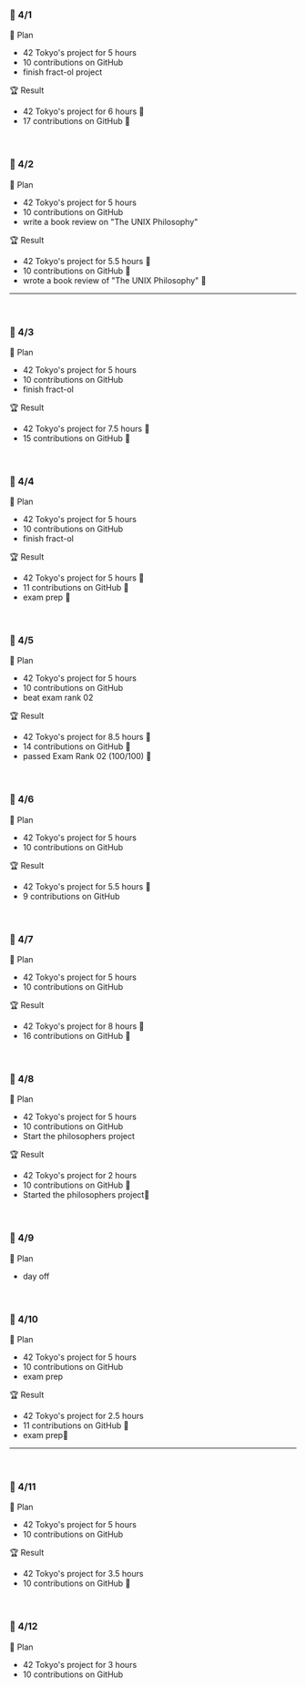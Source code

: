 <br><h3>:pushpin: 4/1　</h3>
:dart: Plan
- 42 Tokyo's project for 5 hours
- 10 contributions on GitHub
- finish fract-ol project

:trophy: Result
- 42 Tokyo's project for 6 hours :100:
- 17 contributions on GitHub :100:


<br><h3>:pushpin: 4/2　</h3>
:dart: Plan
- 42 Tokyo's project for 5 hours
- 10 contributions on GitHub
- write a book review on "The UNIX Philosophy"

:trophy: Result
- 42 Tokyo's project for 5.5 hours :100:
- 10 contributions on GitHub :100:
- wrote a book review of "The UNIX Philosophy" :100:

---

<br><h3>:pushpin: 4/3　</h3>
:dart: Plan
- 42 Tokyo's project for 5 hours
- 10 contributions on GitHub
- finish fract-ol

:trophy: Result
- 42 Tokyo's project for 7.5 hours :100:
- 15 contributions on GitHub :100:

<br><h3>:pushpin: 4/4　</h3>
:dart: Plan
- 42 Tokyo's project for 5 hours
- 10 contributions on GitHub
- finish fract-ol

:trophy: Result
- 42 Tokyo's project for 5 hours :100:
- 11 contributions on GitHub :100:
- exam prep :100:

<br><h3>:pushpin: 4/5　</h3>
:dart: Plan
- 42 Tokyo's project for 5 hours
- 10 contributions on GitHub
- beat exam rank 02

:trophy: Result
- 42 Tokyo's project for 8.5 hours :100:
- 14 contributions on GitHub :100:
- passed Exam Rank 02 (100/100) :100:

<br><h3>:pushpin: 4/6　</h3>
:dart: Plan
- 42 Tokyo's project for 5 hours
- 10 contributions on GitHub

:trophy: Result
- 42 Tokyo's project for 5.5 hours :100:
- 9 contributions on GitHub 

<br><h3>:pushpin: 4/7　</h3>
:dart: Plan
- 42 Tokyo's project for 5 hours
- 10 contributions on GitHub

:trophy: Result
- 42 Tokyo's project for 8 hours :100:
- 16 contributions on GitHub :100:

<br><h3>:pushpin: 4/8　</h3>
:dart: Plan
- 42 Tokyo's project for 5 hours
- 10 contributions on GitHub
- Start the philosophers project

:trophy: Result
- 42 Tokyo's project for 2 hours
- 10 contributions on GitHub :100:
- Started the philosophers project:100:

<br><h3>:pushpin: 4/9　</h3>
:dart: Plan
- day off

<br><h3>:pushpin: 4/10　</h3>
:dart: Plan
- 42 Tokyo's project for 5 hours
- 10 contributions on GitHub
- exam prep

:trophy: Result
- 42 Tokyo's project for 2.5 hours
- 11 contributions on GitHub :100:
- exam prep:100:

---


<br><h3>:pushpin: 4/11　</h3>
:dart: Plan
- 42 Tokyo's project for 5 hours
- 10 contributions on GitHub

:trophy: Result
- 42 Tokyo's project for 3.5 hours
- 10 contributions on GitHub :100:


<br><h3>:pushpin: 4/12　</h3>
:dart: Plan
- 42 Tokyo's project for 3 hours
- 10 contributions on GitHub

